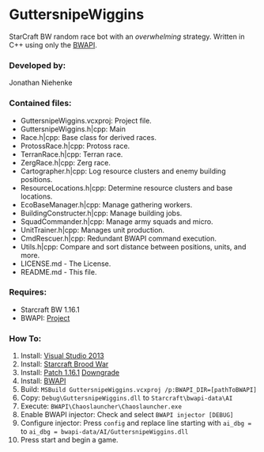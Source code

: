 # GuttersnipeWiggins

StarCraft BW random race bot with an *overwhelming* strategy. Written in C++
    using only the [BWAPI](https://github.com/bwapi/bwapi).

### Developed by:
Jonathan Niehenke

### Contained files:

- GuttersnipeWiggins.vcxproj: Project file.
- GuttersnipeWiggins.h|cpp: Main
- Race.h|cpp: Base class for derived races.
- ProtossRace.h|cpp: Protoss race.
- TerranRace.h|cpp: Terran race.
- ZergRace.h|cpp: Zerg race.
- Cartographer.h|cpp: Log resource clusters and enemy building positions.
- ResourceLocations.h|cpp: Determine resource clusters and base locations.
- EcoBaseManager.h|cpp: Manage gathering workers.
- BuildingConstructer.h|cpp: Manage building jobs.
- SquadCommander.h|cpp: Manage army squads and micro.
- UnitTrainer.h|cpp: Manages unit production.
- CmdRescuer.h|cpp: Redundant BWAPI command execution.
- Utils.h|cpp: Compare and sort distance between positions, units, and more.
- LICENSE.md - The License.
- README.md - This file.

### Requires:

- Starcraft BW 1.16.1
- BWAPI: [Project](https://github.com/bwapi/bwapi)

### How To:

1. Install: [Visual Studio 2013](https://msdn.microsoft.com/en-us/library/dd831853(v=vs.120).aspx)
2. Install: [Starcraft Brood War](https://us.battle.net/shop/en/product/starcraft)
3. Install: [Patch 1.16.1](http://www.teamliquid.net/forum/brood-war/82826-starcraft-patch-1160)
            [Downgrade](https://us.battle.net/forums/en/starcraft/topic/20754525604)
4. Install: [BWAPI](https://github.com/bwapi/bwapi)
5. Build: `MSBuild GuttersnipeWiggins.vcxproj /p:BWAPI_DIR=[pathToBWAPI]`
6. Copy: `Debug\GuttersnipeWiggins.dll` to `Starcraft\bwapi-data\AI`
7. Execute: `BWAPI\Chaoslauncher\Chaoslauncher.exe`
8. Enable BWAPI injector: Check and select `BWAPI injector [DEBUG]`
9. Configure injector: Press `config` and replace line starting with `ai_dbg =`
    to `ai_dbg = bwapi-data/AI/GuttersnipeWiggins.dll`
10. Press start and begin a game.
